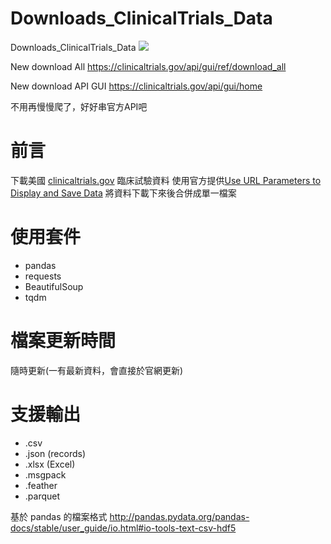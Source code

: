 # Downloads_ClinicalTrials_Data
Downloads_ClinicalTrials_Data
![](https://img.shields.io/maintenance/no/2019)

New download All
https://clinicaltrials.gov/api/gui/ref/download_all

New download API GUI
https://clinicaltrials.gov/api/gui/home

不用再慢慢爬了，好好串官方API吧

# 前言

下載美國 [clinicaltrials.gov](https://clinicaltrials.gov/) 臨床試驗資料
使用官方提供[Use URL Parameters to Display and Save Data](https://clinicaltrials.gov/ct2/resources/download#UseURL) 將資料下載下來後合併成單一檔案

# 使用套件
- pandas
- requests
- BeautifulSoup
- tqdm

# 檔案更新時間
隨時更新(一有最新資料，會直接於官網更新)

# 支援輸出

- .csv
- .json (records)
- .xlsx (Excel)
- .msgpack
- .feather
- .parquet

基於 pandas 的檔案格式
http://pandas.pydata.org/pandas-docs/stable/user_guide/io.html#io-tools-text-csv-hdf5

